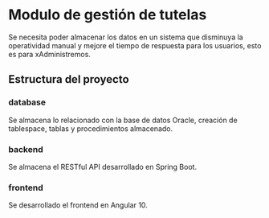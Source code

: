 # Modulo de gestión de tutelas

Se necesita poder almacenar los datos en un sistema que disminuya la operatividad manual y mejore el tiempo de respuesta para los usuarios, esto es para xAdministremos.

## Estructura del proyecto

### database
Se almacena lo relacionado con la base de datos Oracle, creación de tablespace, tablas y procedimientos almacenado.

### backend
Se almacena el RESTful API desarrollado en Spring Boot.

### frontend
Se desarrollado el frontend en Angular 10.
